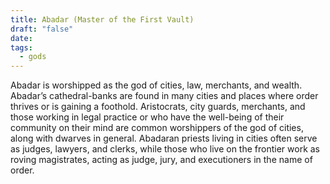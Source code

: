 ```yaml
---
title: Abadar (Master of the First Vault)
draft: "false"
date: 
tags:
  - gods
---
```

Abadar is worshipped as the god of cities, law, merchants, and wealth. Abadar’s cathedral-banks are found in many cities and places where order thrives or is gaining a foothold. Aristocrats, city guards, merchants, and those working in legal practice or who have the well-being of their community on their mind are common worshippers of the god of cities, along with dwarves in general. Abadaran priests living in cities often serve as judges, lawyers, and clerks, while those who live on the frontier work as roving magistrates, acting as judge, jury, and executioners in the name of order.